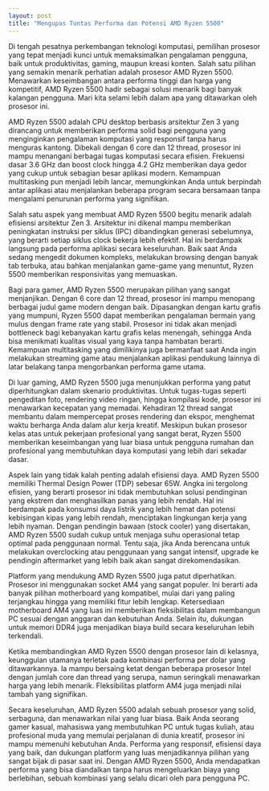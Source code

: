 ```yaml
---
layout: post
title: "Mengupas Tuntas Performa dan Potensi AMD Ryzen 5500"
---
```


Di tengah pesatnya perkembangan teknologi komputasi, pemilihan prosesor yang tepat menjadi kunci untuk memaksimalkan pengalaman pengguna, baik untuk produktivitas, gaming, maupun kreasi konten. Salah satu pilihan yang semakin menarik perhatian adalah prosesor AMD Ryzen 5500. Menawarkan keseimbangan antara performa tinggi dan harga yang kompetitif, AMD Ryzen 5500 hadir sebagai solusi menarik bagi banyak kalangan pengguna. Mari kita selami lebih dalam apa yang ditawarkan oleh prosesor ini.

AMD Ryzen 5500 adalah CPU desktop berbasis arsitektur Zen 3 yang dirancang untuk memberikan performa solid bagi pengguna yang menginginkan pengalaman komputasi yang responsif tanpa harus menguras kantong. Dibekali dengan 6 core dan 12 thread, prosesor ini mampu menangani berbagai tugas komputasi secara efisien. Frekuensi dasar 3.6 GHz dan boost clock hingga 4.2 GHz memberikan daya gedor yang cukup untuk sebagian besar aplikasi modern. Kemampuan multitasking pun menjadi lebih lancar, memungkinkan Anda untuk berpindah antar aplikasi atau menjalankan beberapa program secara bersamaan tanpa mengalami penurunan performa yang signifikan.

Salah satu aspek yang membuat AMD Ryzen 5500 begitu menarik adalah efisiensi arsitektur Zen 3. Arsitektur ini dikenal mampu memberikan peningkatan instruksi per siklus (IPC) dibandingkan generasi sebelumnya, yang berarti setiap siklus clock bekerja lebih efektif. Hal ini berdampak langsung pada performa aplikasi secara keseluruhan. Baik saat Anda sedang mengedit dokumen kompleks, melakukan browsing dengan banyak tab terbuka, atau bahkan menjalankan game-game yang menuntut, Ryzen 5500 memberikan responsivitas yang memuaskan.

Bagi para gamer, AMD Ryzen 5500 merupakan pilihan yang sangat menjanjikan. Dengan 6 core dan 12 thread, prosesor ini mampu menopang berbagai judul game modern dengan baik. Dipasangkan dengan kartu grafis yang mumpuni, Ryzen 5500 dapat memberikan pengalaman bermain yang mulus dengan frame rate yang stabil. Prosesor ini tidak akan menjadi bottleneck bagi kebanyakan kartu grafis kelas menengah, sehingga Anda bisa menikmati kualitas visual yang kaya tanpa hambatan berarti. Kemampuan multitasking yang dimilikinya juga bermanfaat saat Anda ingin melakukan streaming game atau menjalankan aplikasi pendukung lainnya di latar belakang tanpa mengorbankan performa game utama.

Di luar gaming, AMD Ryzen 5500 juga menunjukkan performa yang patut diperhitungkan dalam skenario produktivitas. Untuk tugas-tugas seperti pengeditan foto, rendering video ringan, hingga kompilasi kode, prosesor ini menawarkan kecepatan yang memadai. Kehadiran 12 thread sangat membantu dalam mempercepat proses rendering dan ekspor, menghemat waktu berharga Anda dalam alur kerja kreatif. Meskipun bukan prosesor kelas atas untuk pekerjaan profesional yang sangat berat, Ryzen 5500 memberikan keseimbangan yang luar biasa untuk pengguna rumahan dan profesional yang membutuhkan daya komputasi yang lebih dari sekadar dasar.

Aspek lain yang tidak kalah penting adalah efisiensi daya. AMD Ryzen 5500 memiliki Thermal Design Power (TDP) sebesar 65W. Angka ini tergolong efisien, yang berarti prosesor ini tidak membutuhkan solusi pendinginan yang ekstrem dan menghasilkan panas yang lebih rendah. Hal ini berdampak pada konsumsi daya listrik yang lebih hemat dan potensi kebisingan kipas yang lebih rendah, menciptakan lingkungan kerja yang lebih nyaman. Dengan pendingin bawaan (stock cooler) yang disertakan, AMD Ryzen 5500 sudah cukup untuk menjaga suhu operasional tetap optimal pada penggunaan normal. Tentu saja, jika Anda berencana untuk melakukan overclocking atau penggunaan yang sangat intensif, upgrade ke pendingin aftermarket yang lebih baik akan sangat direkomendasikan.

Platform yang mendukung AMD Ryzen 5500 juga patut diperhatikan. Prosesor ini menggunakan socket AM4 yang sangat populer. Ini berarti ada banyak pilihan motherboard yang kompatibel, mulai dari yang paling terjangkau hingga yang memiliki fitur lebih lengkap. Ketersediaan motherboard AM4 yang luas ini memberikan fleksibilitas dalam membangun PC sesuai dengan anggaran dan kebutuhan Anda. Selain itu, dukungan untuk memori DDR4 juga menjadikan biaya build secara keseluruhan lebih terkendali.

Ketika membandingkan AMD Ryzen 5500 dengan prosesor lain di kelasnya, keunggulan utamanya terletak pada kombinasi performa per dolar yang ditawarkannya. Ia mampu bersaing ketat dengan beberapa prosesor Intel dengan jumlah core dan thread yang serupa, namun seringkali menawarkan harga yang lebih menarik. Fleksibilitas platform AM4 juga menjadi nilai tambah yang signifikan.

Secara keseluruhan, AMD Ryzen 5500 adalah sebuah prosesor yang solid, serbaguna, dan menawarkan nilai yang luar biasa. Baik Anda seorang gamer kasual, mahasiswa yang membutuhkan PC untuk tugas kuliah, atau profesional muda yang memulai perjalanan di dunia kreatif, prosesor ini mampu memenuhi kebutuhan Anda. Performa yang responsif, efisiensi daya yang baik, dan dukungan platform yang luas menjadikannya pilihan yang sangat bijak di pasar saat ini. Dengan AMD Ryzen 5500, Anda mendapatkan performa yang bisa diandalkan tanpa harus mengeluarkan biaya yang berlebihan, sebuah kombinasi yang selalu dicari oleh para pengguna PC.
